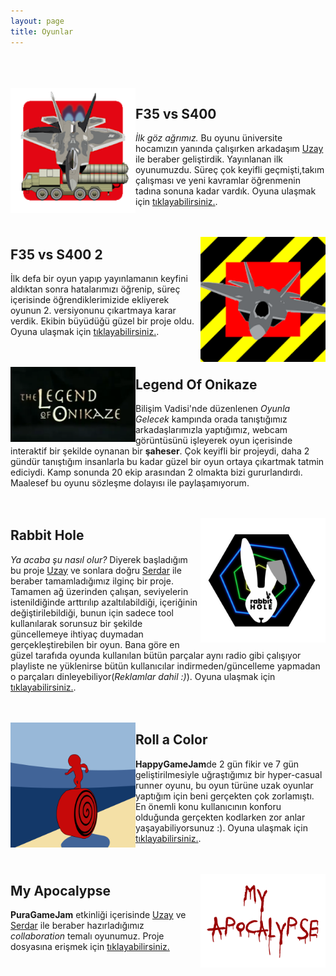 ```yaml
---
layout: page
title: Oyunlar
---
```



<br /><br /><br />
<a href="https://play.google.com/store/apps/details?id=com.UmayYazilim.F35vsS400&hl=en_US"><img class="img" style="float: left; width: 200px; height: auto;" src="/assets/f35vss400icon.png" /></a>

## F35 vs S400

*İlk göz ağrımız.* Bu oyunu üniversite hocamızın yanında çalışırken arkadaşım [Uzay](https://www.linkedin.com/in/uzay-adiguzel/) ile beraber geliştirdik. Yayınlanan ilk oyunumuzdu. Süreç çok keyifli geçmişti,takım çalışması ve yeni kavramlar öğrenmenin tadına sonuna kadar vardık. Oyuna ulaşmak için [tıklayabilirsiniz.](https://play.google.com/store/apps/details?id=com.UmayYazilim.F35vsS400&hl=en_US).<br /><br /><br />

<a href="https://play.google.com/store/apps/details?id=com.UmayYazilimLTD.F35RemakeNew&hl=en_US"><img class="img" style="float: right; width: 200px; height: auto;" src="/assets/f35vss400icon2.png" /></a>

## F35 vs S400 2

İlk defa bir oyun yapıp yayınlamanın keyfini aldıktan sonra hatalarımızı öğrenip, süreç içerisinde öğrendiklerimizide ekliyerek oyunun 2. versiyonunu çıkartmaya karar verdik. Ekibin büyüdüğü güzel bir proje oldu. Oyuna ulaşmak için [tıklayabilirsiniz.](https://play.google.com/store/apps/details?id=com.UmayYazilimLTD.F35RemakeNew&hl=en_US).<br /><br /><br />

<img class="img" style="float: left; width: 200px; height: auto;" src="/assets/legendofonikaze.png" />

## Legend Of Onikaze

Bilişim Vadisi'nde düzenlenen *Oyunla Gelecek* kampında orada tanıştığımız arkadaşlarımızla yaptığımız, webcam görüntüsünü işleyerek oyun içerisinde interaktif bir şekilde oynanan bir **şaheser**. Çok keyifli bir projeydi, daha 2 gündür tanıştığım insanlarla bu kadar güzel bir oyun ortaya çıkartmak tatmin ediciydi. Kamp sonunda 20 ekip arasından 2 olmakta bizi gururlandırdı. Maalesef bu oyunu sözleşme dolayısı ile paylaşamıyorum.<br /><br /><br />

<a href="https://play.google.com/store/apps/details?id=com.Escreat.RabbitHole3D2"><img class="img" style="float: right; width: 200px; height: auto;" src="/assets/rabbithole.png" /></a>

## Rabbit Hole

*Ya acaba şu nasıl olur?* Diyerek başladığım bu proje [Uzay](https://www.linkedin.com/in/uzay-adiguzel/) ve sonlara doğru [Serdar](https://www.linkedin.com/in/muhammed-serdar-oygen/) ile beraber tamamladığımız ilginç bir proje. Tamamen ağ üzerinden çalışan, seviyelerin istenildiğinde arttırılıp azaltılabildiği, içeriğinin değiştirilebildiği, bunun için sadece tool kullanılarak sorunsuz bir şekilde güncellemeye ihtiyaç duymadan gerçekleştirebilen bir oyun. Bana göre en güzel tarafıda oyunda kullanılan bütün parçalar aynı radio gibi çalışıyor playliste ne yüklenirse bütün kullanıcılar indirmeden/güncelleme yapmadan o parçaları dinleyebiliyor(*Reklamlar dahil :)*). Oyuna ulaşmak için [tıklayabilirsiniz.](https://play.google.com/store/apps/details?id=com.Escreat.RabbitHole3D2).<br /><br /><br />

<a href="https://apps.apple.com/us/app/roll-a-color-3d/id1533456939"><img class="img" style="float: left; width: 200px; height: auto;" src="/assets/rollacolor.png" /></a>

## Roll a Color

**HappyGameJam**de 2 gün fikir ve 7 gün geliştirilmesiyle uğraştığımız bir hyper-casual runner oyunu, bu oyun türüne uzak oyunlar yaptığım için beni gerçekten çok zorlamıştı. En önemli konu kullanıcının konforu olduğunda gerçekten kodlarken zor anlar yaşayabiliyorsunuz :). Oyuna ulaşmak için [tıklayabilirsiniz.](https://apps.apple.com/us/app/roll-a-color-3d/id1533456939).<br /><br /><br />

<img class="img" style="float: right; width: 200px; height: auto;" src="/assets/myapocalypse.png" />

## My Apocalypse

**PuraGameJam** etkinliği içerisinde [Uzay](https://www.linkedin.com/in/uzay-adiguzel/) ve [Serdar](https://www.linkedin.com/in/muhammed-serdar-oygen/) ile beraber hazırladığımız *collaboration* temalı oyunumuz. Proje dosyasına erişmek için [tıklayabilirsiniz.](#) <br /><br /><br />